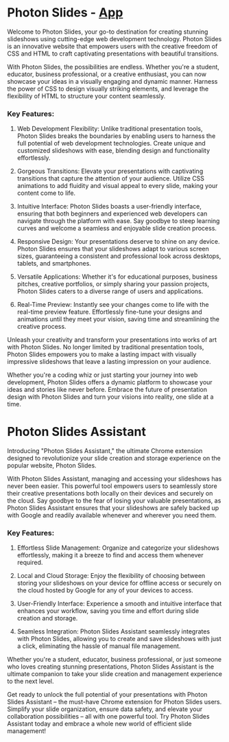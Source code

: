 # Photon Slides - [App](https://itsmarsss.github.io/photon-slides/app/)
Welcome to Photon Slides, your go-to destination for creating stunning slideshows using cutting-edge web development technology. Photon Slides is an innovative website that empowers users with the creative freedom of CSS and HTML to craft captivating presentations with beautiful transitions.

With Photon Slides, the possibilities are endless. Whether you're a student, educator, business professional, or a creative enthusiast, you can now showcase your ideas in a visually engaging and dynamic manner. Harness the power of CSS to design visually striking elements, and leverage the flexibility of HTML to structure your content seamlessly.

### Key Features:
1. Web Development Flexibility: Unlike traditional presentation tools, Photon Slides breaks the boundaries by enabling users to harness the full potential of web development technologies. Create unique and customized slideshows with ease, blending design and functionality effortlessly.

2. Gorgeous Transitions: Elevate your presentations with captivating transitions that capture the attention of your audience. Utilize CSS animations to add fluidity and visual appeal to every slide, making your content come to life.

3. Intuitive Interface: Photon Slides boasts a user-friendly interface, ensuring that both beginners and experienced web developers can navigate through the platform with ease. Say goodbye to steep learning curves and welcome a seamless and enjoyable slide creation process.

4. Responsive Design: Your presentations deserve to shine on any device. Photon Slides ensures that your slideshows adapt to various screen sizes, guaranteeing a consistent and professional look across desktops, tablets, and smartphones.

5. Versatile Applications: Whether it's for educational purposes, business pitches, creative portfolios, or simply sharing your passion projects, Photon Slides caters to a diverse range of users and applications.

6. Real-Time Preview: Instantly see your changes come to life with the real-time preview feature. Effortlessly fine-tune your designs and animations until they meet your vision, saving time and streamlining the creative process.

Unleash your creativity and transform your presentations into works of art with Photon Slides. No longer limited by traditional presentation tools, Photon Slides empowers you to make a lasting impact with visually impressive slideshows that leave a lasting impression on your audience.

Whether you're a coding whiz or just starting your journey into web development, Photon Slides offers a dynamic platform to showcase your ideas and stories like never before. Embrace the future of presentation design with Photon Slides and turn your visions into reality, one slide at a time.

# Photon Slides Assistant
Introducing "Photon Slides Assistant," the ultimate Chrome extension designed to revolutionize your slide creation and storage experience on the popular website, Photon Slides.

With Photon Slides Assistant, managing and accessing your slideshows has never been easier. This powerful tool empowers users to seamlessly store their creative presentations both locally on their devices and securely on the cloud. Say goodbye to the fear of losing your valuable presentations, as Photon Slides Assistant ensures that your slideshows are safely backed up with Google and readily available whenever and wherever you need them.

### Key Features:

1. Effortless Slide Management: Organize and categorize your slideshows effortlessly, making it a breeze to find and access them whenever required.

2. Local and Cloud Storage: Enjoy the flexibility of choosing between storing your slideshows on your device for offline access or securely on the cloud hosted by Google for any of your devices to access.

3. User-Friendly Interface: Experience a smooth and intuitive interface that enhances your workflow, saving you time and effort during slide creation and storage.

4. Seamless Integration: Photon Slides Assistant seamlessly integrates with Photon Slides, allowing you to create and save slideshows with just a click, eliminating the hassle of manual file management.

Whether you're a student, educator, business professional, or just someone who loves creating stunning presentations, Photon Slides Assistant is the ultimate companion to take your slide creation and management experience to the next level.

Get ready to unlock the full potential of your presentations with Photon Slides Assistant – the must-have Chrome extension for Photon Slides users. Simplify your slide organization, ensure data safety, and elevate your collaboration possibilities – all with one powerful tool. Try Photon Slides Assistant today and embrace a whole new world of efficient slide management!

